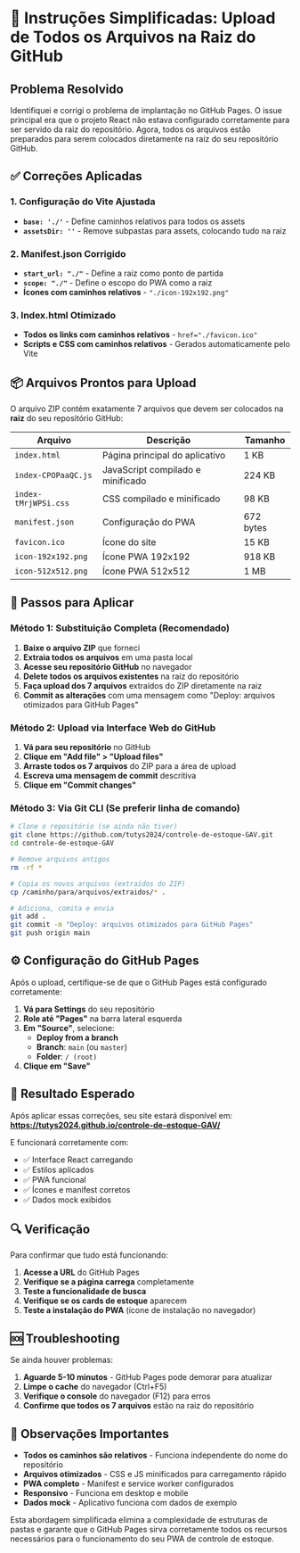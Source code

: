 # 🚀 Instruções Simplificadas: Upload de Todos os Arquivos na Raiz do GitHub

## Problema Resolvido

Identifiquei e corrigi o problema de implantação no GitHub Pages. O issue principal era que o projeto React não estava configurado corretamente para ser servido da raiz do repositório. Agora, todos os arquivos estão preparados para serem colocados diretamente na raiz do seu repositório GitHub.

## ✅ Correções Aplicadas

### 1. Configuração do Vite Ajustada
- **`base: './'`** - Define caminhos relativos para todos os assets
- **`assetsDir: ''`** - Remove subpastas para assets, colocando tudo na raiz

### 2. Manifest.json Corrigido
- **`start_url: "./"`** - Define a raiz como ponto de partida
- **`scope: "./"`** - Define o escopo do PWA como a raiz
- **Ícones com caminhos relativos** - `"./icon-192x192.png"`

### 3. Index.html Otimizado
- **Todos os links com caminhos relativos** - `href="./favicon.ico"`
- **Scripts e CSS com caminhos relativos** - Gerados automaticamente pelo Vite

## 📦 Arquivos Prontos para Upload

O arquivo ZIP contém exatamente 7 arquivos que devem ser colocados na **raiz** do seu repositório GitHub:

| Arquivo | Descrição | Tamanho |
|---------|-----------|---------|
| `index.html` | Página principal do aplicativo | 1 KB |
| `index-CPOPaaQC.js` | JavaScript compilado e minificado | 224 KB |
| `index-tMrjWPSi.css` | CSS compilado e minificado | 98 KB |
| `manifest.json` | Configuração do PWA | 672 bytes |
| `favicon.ico` | Ícone do site | 15 KB |
| `icon-192x192.png` | Ícone PWA 192x192 | 918 KB |
| `icon-512x512.png` | Ícone PWA 512x512 | 1 MB |

## 🔧 Passos para Aplicar

### Método 1: Substituição Completa (Recomendado)

1. **Baixe o arquivo ZIP** que forneci
2. **Extraia todos os arquivos** em uma pasta local
3. **Acesse seu repositório GitHub** no navegador
4. **Delete todos os arquivos existentes** na raiz do repositório
5. **Faça upload dos 7 arquivos** extraídos do ZIP diretamente na raiz
6. **Commit as alterações** com uma mensagem como "Deploy: arquivos otimizados para GitHub Pages"

### Método 2: Upload via Interface Web do GitHub

1. **Vá para seu repositório** no GitHub
2. **Clique em "Add file" > "Upload files"**
3. **Arraste todos os 7 arquivos** do ZIP para a área de upload
4. **Escreva uma mensagem de commit** descritiva
5. **Clique em "Commit changes"**

### Método 3: Via Git CLI (Se preferir linha de comando)

```bash
# Clone o repositório (se ainda não tiver)
git clone https://github.com/tutys2024/controle-de-estoque-GAV.git
cd controle-de-estoque-GAV

# Remove arquivos antigos
rm -rf *

# Copia os novos arquivos (extraídos do ZIP)
cp /caminho/para/arquivos/extraidos/* .

# Adiciona, comita e envia
git add .
git commit -m "Deploy: arquivos otimizados para GitHub Pages"
git push origin main
```

## ⚙️ Configuração do GitHub Pages

Após o upload, certifique-se de que o GitHub Pages está configurado corretamente:

1. **Vá para Settings** do seu repositório
2. **Role até "Pages"** na barra lateral esquerda
3. **Em "Source"**, selecione:
   - **Deploy from a branch**
   - **Branch**: `main` (ou `master`)
   - **Folder**: `/ (root)`
4. **Clique em "Save"**

## 🎯 Resultado Esperado

Após aplicar essas correções, seu site estará disponível em:
**https://tutys2024.github.io/controle-de-estoque-GAV/**

E funcionará corretamente com:
- ✅ Interface React carregando
- ✅ Estilos aplicados
- ✅ PWA funcional
- ✅ Ícones e manifest corretos
- ✅ Dados mock exibidos

## 🔍 Verificação

Para confirmar que tudo está funcionando:

1. **Acesse a URL** do GitHub Pages
2. **Verifique se a página carrega** completamente
3. **Teste a funcionalidade de busca**
4. **Verifique se os cards de estoque** aparecem
5. **Teste a instalação do PWA** (ícone de instalação no navegador)

## 🆘 Troubleshooting

Se ainda houver problemas:

1. **Aguarde 5-10 minutos** - GitHub Pages pode demorar para atualizar
2. **Limpe o cache** do navegador (Ctrl+F5)
3. **Verifique o console** do navegador (F12) para erros
4. **Confirme que todos os 7 arquivos** estão na raiz do repositório

## 📝 Observações Importantes

- **Todos os caminhos são relativos** - Funciona independente do nome do repositório
- **Arquivos otimizados** - CSS e JS minificados para carregamento rápido
- **PWA completo** - Manifest e service worker configurados
- **Responsivo** - Funciona em desktop e mobile
- **Dados mock** - Aplicativo funciona com dados de exemplo

Esta abordagem simplificada elimina a complexidade de estruturas de pastas e garante que o GitHub Pages sirva corretamente todos os recursos necessários para o funcionamento do seu PWA de controle de estoque.


